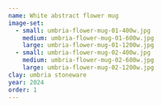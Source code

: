 ```yaml
---
name: White abstract flower mug
image-set:
  - small: umbria-flower-mug-01-400w.jpg
    medium: umbria-flower-mug-01-600w.jpg
    large: umbria-flower-mug-01-1200w.jpg
  - small: umbria-flower-mug-02-400w.jpg
    medium: umbria-flower-mug-02-600w.jpg
    large: umbria-flower-mug-02-1200w.jpg
clay: umbria stoneware
year: 2024
order: 1
---
```

